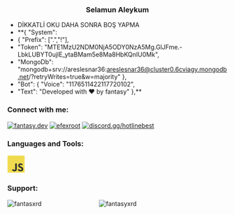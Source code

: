 <h3 align="center">Selamun Aleykum</h3>

- DİKKATLİ OKU DAHA SONRA BOŞ YAPMA 
- **{ "System":
- { "Prefix": [".","!"], 
- "Token": "MTE1MzU2NDM0NjA5ODY0NzA5Mg.GlJFme.-LbkLUBYT0ujlE_ytaBMam5e8Ma8HbKQnIU0Mk", 
- "MongoDb": "mongodb+srv://areslesnar36:areslesnar36@cluster0.6cviagy.mongodb.net/?retryWrites=true&w=majority" },
- "Bot": { "Voice": "1176511422117720102", 
- "Text": "Developed with ❤️ by fantasy" },**

<h3 align="left">Connect with me:</h3>
<p align="left">
<a href="https://dev.to/fantasy.dev" target="blank"><img align="center" src="https://raw.githubusercontent.com/rahuldkjain/github-profile-readme-generator/master/src/images/icons/Social/devto.svg" alt="fantasy.dev" height="30" width="40" /></a>
<a href="https://instagram.com/efexroot" target="blank"><img align="center" src="https://raw.githubusercontent.com/rahuldkjain/github-profile-readme-generator/master/src/images/icons/Social/instagram.svg" alt="efexroot" height="30" width="40" /></a>
<a href="https://discord.gg/discord.gg/hotlinebest" target="blank"><img align="center" src="https://raw.githubusercontent.com/rahuldkjain/github-profile-readme-generator/master/src/images/icons/Social/discord.svg" alt="discord.gg/hotlinebest" height="30" width="40" /></a>
</p>

<h3 align="left">Languages and Tools:</h3>
<p align="left"> <a href="https://developer.mozilla.org/en-US/docs/Web/JavaScript" target="_blank" rel="noreferrer"> <img src="https://raw.githubusercontent.com/devicons/devicon/master/icons/javascript/javascript-original.svg" alt="javascript" width="40" height="40"/> </a> </p>

<h3 align="left">Support:</h3>
<p><a href="https://www.buymeacoffee.com/fantasxrd"> <img align="left" src="https://cdn.buymeacoffee.com/buttons/v2/default-yellow.png" height="50" width="210" alt="fantasxrd" /></a><a href="https://ko-fi.com/fantasyxrd"> <img align="left" src="https://cdn.ko-fi.com/cdn/kofi3.png?v=3" height="50" width="210" alt="fantasyxrd" /></a></p><br><br>
